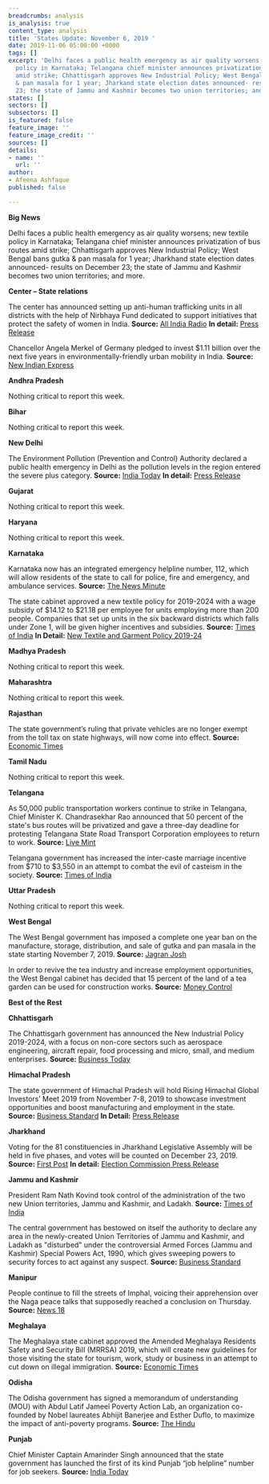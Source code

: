 ```yaml
---
breadcrumbs: analysis
is_analysis: true
content_type: analysis
title: 'States Update: November 6, 2019 '
date: 2019-11-06 05:00:00 +0000
tags: []
excerpt: 'Delhi faces a public health emergency as air quality worsens; new textile
  policy in Karnataka; Telangana chief minister announces privatization of bus routes
  amid strike; Chhattisgarh approves New Industrial Policy; West Bengal bans gutka
  & pan masala for 1 year; Jharkand state election dates announced- results on December
  23; the state of Jammu and Kashmir becomes two union territories; and more. '
states: []
sectors: []
subsectors: []
is_featured: false
feature_image: ''
feature_image_credit: ''
sources: []
details:
- name: ''
  url: ''
author:
- Afeena Ashfaque
published: false

---
```

**Big News**

Delhi faces a public health emergency as air quality worsens; new textile policy in Karnataka; Telangana chief minister announces privatization of bus routes amid strike; Chhattisgarh approves New Industrial Policy; West Bengal bans gutka & pan masala for 1 year; Jharkhand state election dates announced- results on December 23; the state of Jammu and Kashmir becomes two union territories; and more.

**Center – State relations**

The center has announced setting up anti-human trafficking units in all districts with the help of Nirbhaya Fund dedicated to support initiatives that protect the safety of women in India. **Source:** [All India Radio](http://www.newsonair.com/News?title=Govt-announces-setting-up-anti-human-trafficking-units-in-all-districts-with-help-of-Nirbhaya-Fund&id=373919) **In detail:** [Press Release](https://pib.gov.in/newsite/PrintRelease.aspx?relid=194201)

Chancellor Angela Merkel of Germany pledged to invest $1.11 billion over the next five years in environmentally-friendly urban mobility in India. **Source:** [New Indian Express](http://www.newindianexpress.com/nation/2019/nov/02/germany-to-invest-rs-7913-crores-for-green-urban-mobility-in-india-2056137.html)

**Andhra Pradesh**

Nothing critical to report this week.

**Bihar**

Nothing critical to report this week.

**New Delhi**

The Environment Pollution (Prevention and Control) Authority declared a public health emergency in Delhi as the pollution levels in the region entered the severe plus category. **Source:** [India Today](https://www.indiatoday.in/mail-today/story/pollution-crisis-health-emergency-declared-delhi-ncr-politicians-play-blame-game-1614971-2019-11-02) **In detail:** [Press Release](https://pib.gov.in/newsite/PrintRelease.aspx?relid=194225)

**Gujarat**

Nothing critical to report this week.

**Haryana**

Nothing critical to report this week.

**Karnataka**

Karnataka now has an integrated emergency helpline number, 112, which will allow residents of the state to call for police, fire and emergency, and ambulance services. **Source:** [The News Minute](https://www.thenewsminute.com/article/karnataka-govt-launches-new-emergency-helpline-number-112-111544)

The state cabinet approved a new textile policy for 2019-2024 with a wage subsidy of $14.12 to $21.18 per employee for units employing more than 200 people. Companies that set up units in the six backward districts which falls under Zone 1, will be given higher incentives and subsidies. **Source:** [Times of India](https://timesofindia.indiatimes.com/city/bengaluru/karnataka-new-textile-policy-to-create-5-lakh-jobs/articleshowprint/71846712.cms) **In Detail:** [New Textile and Garment Policy 2019-24](http://www.cogitasia.com/wp-content/uploads/2019/11/New-Textile-Garment-Policy-2019-24.pdf)

**Madhya Pradesh**

Nothing critical to report this week.

**Maharashtra**

Nothing critical to report this week.

**Rajasthan**

The state government’s ruling that private vehicles are no longer exempt from the toll tax on state highways, will now come into effect. **Source:** [Economic Times](https://auto.economictimes.indiatimes.com/news/industry/rajasthan-govt-ends-exemption-to-pvt-vehicles-from-toll-tax-on-state-highways/71839581)

**Tamil Nadu**

Nothing critical to report this week.

**Telangana**

As 50,000 public transportation workers continue to strike in Telangana, Chief Minister K. Chandrasekhar Rao announced that 50 percent of the state's bus routes will be privatized and gave a three-day deadline for protesting Telangana State Road Transport Corporation employees to return to work. **Source:** [Live Mint](https://www.livemint.com/news/india/in-crusade-to-end-strike-in-telangana-kcr-to-privatize-50-of-public-transport-11572715988305.html)

Telangana government has increased the inter-caste marriage incentive from $710 to $3,550 in an attempt to combat the evil of casteism in the society. **Source:** [Times of India](https://timesofindia.indiatimes.com/city/hyderabad/telangana-govt-increases-incentives-for-inter-caste-marriages/articleshowprint/71842348.cms)

**Uttar Pradesh**

Nothing critical to report this week.

**West Bengal**

The West Bengal government has imposed a complete one year ban on the manufacture, storage, distribution, and sale of gutka and pan masala in the state starting November 7, 2019. **Source:** [Jagran Josh](https://www.jagranjosh.com/current-affairs/west-bengal-puts-complete-ban-on-manufacture-storage-sale-of-gutka-pan-masala-1572582367-1)

In order to revive the tea industry and increase employment opportunities, the West Bengal cabinet has decided that 15 percent of the land of a tea garden can be used for construction works. **Source:** [Money Control](https://www.moneycontrol.com/news/business/real-estate/west-bengal-cabinet-allows-construction-at-15-land-of-tea-gardens-4593421.html)

**Best of the Rest**

**Chhattisgarh**

The Chhattisgarh government has announced the New Industrial Policy 2019-2024, with a focus on non-core sectors such as aerospace engineering, aircraft repair, food processing and micro, small, and medium enterprises. **Source:** [Business Today](https://www.businesstoday.in/current/economy-politics/chhattisgarh-new-industrial-policy-focus-on-industries-in-naxal-hit-areas-cm-bhupesh-baghel--non-core-sectors/story/388142.html)

**Himachal Pradesh**

The state government of Himachal Pradesh will hold Rising Himachal Global Investors’ Meet 2019 from November 7-8, 2019 to showcase investment opportunities and boost manufacturing and employment in the state. **Source:** [Business Standard](https://www.business-standard.com/article/news-ani/piyush-goyal-to-attend-rising-himachal-global-investors-meet-2019-119110500926_1.html) **In Detail:** [Press Release](https://pib.gov.in/PressReleasePage.aspx?PRID=1590412#.XcF03IpumjI.twitter)

**Jharkhand**

Voting for the 81 constituencies in Jharkhand Legislative Assembly will be held in five phases, and votes will be counted on December 23, 2019. **Source:** [First Post](https://www.firstpost.com/politics/jharkhand-election-date-2019-ec-announces-five-phase-polling-from-30-nov-votes-to-be-counted-on-23-dec-7586491.html) **In detail:** [Election Commission Press Release](https://eci.gov.in/files/file/11149-schedule-for-general-election-to-the-legislative-assembly-of-jharkhand-2019/)

**Jammu and Kashmir**

President Ram Nath Kovind took control of the administration of the two new Union territories, Jammu and Kashmir, and Ladakh. **Source:** [Times of India](https://timesofindia.indiatimes.com/india/jammu-and-kashmir-transitions-from-state-into-two-union-territories/articleshow/71835777.cms)

The central government has bestowed on itself the authority to declare any area in the newly-created Union Territories of Jammu and Kashmir, and Ladakh as "disturbed" under the controversial Armed Forces (Jammu and Kashmir) Special Powers Act, 1990, which gives sweeping powers to security forces to act against any suspect. **Source:** [Business Standard](https://www.business-standard.com/article/pti-stories/centre-bestows-on-itself-powers-to-declare-any-area-in-jk-disturbed-under-afspa-119110100967_1.html)

**Manipur**

People continue to fill the streets of Imphal, voicing their apprehension over the Naga peace talks that supposedly reached a conclusion on Thursday. **Source:** [News 18](https://www.news18.com/news/politics/cocomi-sets-3-day-deadline-for-manipur-govt-to-disclose-details-of-naga-talks-2370979.html)

**Meghalaya**

The Meghalaya state cabinet approved the Amended Meghalaya Residents Safety and Security Bill (MRRSA) 2019, which will create new guidelines for those visiting the state for tourism, work, study or business in an attempt to cut down on illegal immigration. **Source:** [Economic Times](https://economictimes.indiatimes.com/news/politics-and-nation/meghalaya-adds-more-teeth-to-residents-safety-act-cabinet-issues-ordinance/articleshow/71862735.cms)

**Odisha**

The Odisha government has signed a memorandum of understanding (MOU) with Abdul Latif Jameel Poverty Action Lab, an organization co-founded by Nobel laureates Abhijit Banerjee and Esther Duflo, to maximize the impact of anti-poverty programs. **Source:** [The Hindu](https://www.thehindu.com/news/national/other-states/odisha-govt-partners-with-j-pal-to-minimise-poverty/article29851718.ece)

**Punjab**

Chief Minister Captain Amarinder Singh announced that the state government has launched the first of its kind Punjab “job helpline” number for job seekers. **Source:** [India Today](https://www.indiatoday.in/education-today/news/story/cm-amarinder-singh-launches-first-of-its-kind-punjab-job-helpline-for-job-seekers-1615093-2019-11-02)